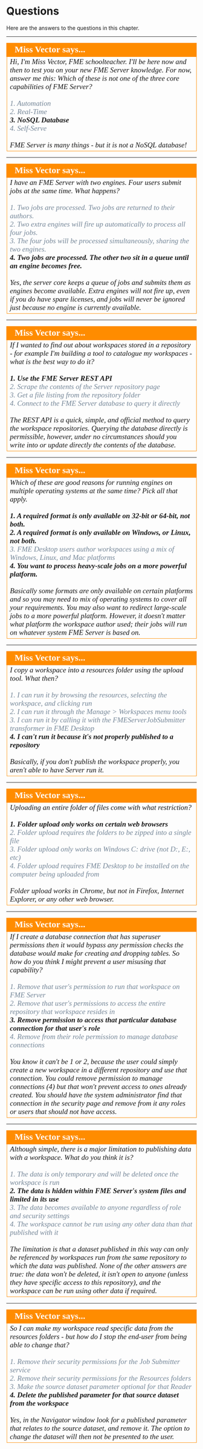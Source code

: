 # Questions #

Here are the answers to the questions in this chapter.


---

<!--Person X Says Section-->

<table style="border-spacing: 0px">
<tr>
<td style="vertical-align:middle;background-color:darkorange;border: 2px solid darkorange">
<i class="fa fa-quote-left fa-lg fa-pull-left fa-fw" style="color:white;padding-right: 12px;vertical-align:text-top"></i>
<span style="color:white;font-size:x-large;font-weight: bold;font-family:serif">Miss Vector says...</span>
</td>
</tr>

<tr>
<td style="border: 1px solid darkorange">
<span style="font-family:serif; font-style:italic; font-size:larger">
Hi, I'm Miss Vector, FME schoolteacher. I'll be here now and then to test you on your new FME Server knowledge. For now, answer me this: Which of these is not one of the three core capabilities of FME Server?
<br><br><span style="color:lightslategrey">1. Automation</span>
<br><span style="color:lightslategrey">2. Real-Time</span>
<br><span style="font-weight:bold">3. NoSQL Database</span>
<br><span style="color:lightslategrey">4. Self-Serve</span>
<br><br>FME Server is many things - but it is not a NoSQL database!</span>
</td>
</tr>
</table>

---

<!--Person X Says Section-->

<table style="border-spacing: 0px">
<tr>
<td style="vertical-align:middle;background-color:darkorange;border: 2px solid darkorange">
<i class="fa fa-quote-left fa-lg fa-pull-left fa-fw" style="color:white;padding-right: 12px;vertical-align:text-top"></i>
<span style="color:white;font-size:x-large;font-weight: bold;font-family:serif">Miss Vector says...</span>
</td>
</tr>

<tr>
<td style="border: 1px solid darkorange">
<span style="font-family:serif; font-style:italic; font-size:larger">
I have an FME Server with two engines. Four users submit jobs at the same time. What happens?
<br><br><span style="color:lightslategrey">1. Two jobs are processed. Two jobs are returned to their authors. </span>
<br><span style="color:lightslategrey">2. Two extra engines will fire up automatically to process all four jobs.</span>
<br><span style="color:lightslategrey">3. The four jobs will be processed simultaneously, sharing the two engines.</span>
<br><span style="font-weight:bold">4. Two jobs are processed. The other two sit in a queue until an engine becomes free.</span>
<br><br>Yes, the server core keeps a queue of jobs and submits them as engines become available. Extra engines will not fire up, even if you do have spare licenses, and jobs will never be ignored just because no engine is currently available.
</span>
</td>
</tr>
</table>
 
---

<!--Person X Says Section-->

<table style="border-spacing: 0px">
<tr>
<td style="vertical-align:middle;background-color:darkorange;border: 2px solid darkorange">
<i class="fa fa-quote-left fa-lg fa-pull-left fa-fw" style="color:white;padding-right: 12px;vertical-align:text-top"></i>
<span style="color:white;font-size:x-large;font-weight: bold;font-family:serif">Miss Vector says...</span>
</td>
</tr>

<tr>
<td style="border: 1px solid darkorange">
<span style="font-family:serif; font-style:italic; font-size:larger">
If I wanted to find out about workspaces stored in a repository - for example I'm building a tool to catalogue my workspaces - what is the best way to do it?
<br><br><span style="font-weight:bold">1. Use the FME Server REST API</span>
<br><span style="color:lightslategrey">2. Scrape the contents of the Server repository page</span>
<br><span style="color:lightslategrey">3. Get a file listing from the repository folder</span>
<br><span style="color:lightslategrey">4. Connect to the FME Server database to query it directly</span>
<br><br>The REST API is a quick, simple, and official method to query the workspace repositories. Querying the database directly is permissible, however, under no circumstances should you write into or update directly the contents of the database. 
</span>
</td>
</tr>
</table>

---

<!--Person X Says Section-->

<table style="border-spacing: 0px">
<tr>
<td style="vertical-align:middle;background-color:darkorange;border: 2px solid darkorange">
<i class="fa fa-quote-left fa-lg fa-pull-left fa-fw" style="color:white;padding-right: 12px;vertical-align:text-top"></i>
<span style="color:white;font-size:x-large;font-weight: bold;font-family:serif">Miss Vector says...</span>
</td>
</tr>

<tr>
<td style="border: 1px solid darkorange">
<span style="font-family:serif; font-style:italic; font-size:larger">
Which of these are good reasons for running engines on multiple operating systems at the same time? Pick all that apply.
<br><br><span style="font-weight:bold">1. A required format is only available on 32-bit or 64-bit, not both.</span>
<br><span style="font-weight:bold">2. A required format is only available on Windows, or Linux, not both.</span>
<br><span style="color:lightslategrey">3. FME Desktop users author workspaces using a mix of Windows, Linux, and Mac platforms</span>
<br><span style="font-weight:bold">4. You want to process heavy-scale jobs on a more powerful platform.</span>
<br><br>Basically some formats are only available on certain platforms and so you may need to mix of operating systems to cover all your requirements. You may also want to redirect large-scale jobs to a more powerful platform. However, it doesn't matter what platform the workspace author used; their jobs will run on whatever system FME Server is based on. 
</span>
</td>
</tr>
</table>

---

<!--Person X Says Section-->

<table style="border-spacing: 0px">
<tr>
<td style="vertical-align:middle;background-color:darkorange;border: 2px solid darkorange">
<i class="fa fa-quote-left fa-lg fa-pull-left fa-fw" style="color:white;padding-right: 12px;vertical-align:text-top"></i>
<span style="color:white;font-size:x-large;font-weight: bold;font-family:serif">Miss Vector says...</span>
</td>
</tr>

<tr>
<td style="border: 1px solid darkorange">
<span style="font-family:serif; font-style:italic; font-size:larger">
I copy a workspace into a resources folder using the upload tool. What then?
<br><br><span style="color:lightslategrey">1. I can run it by browsing the resources, selecting the workspace, and clicking run</span>
<br><span style="color:lightslategrey">2. I can run it through the Manage &gt; Workspaces menu tools</span>
<br><span style="color:lightslategrey">3. I can run it by calling it with the FMEServerJobSubmitter transformer in FME Desktop</span>
<br><span style="font-weight:bold">4. I can't run it because it's not properly published to a repository</span>
<br><br>Basically, if you don't publish the workspace properly, you aren't able to have Server run it. 
</span>
</td>
</tr>
</table>

---

<!--Person X Says Section-->

<table style="border-spacing: 0px">
<tr>
<td style="vertical-align:middle;background-color:darkorange;border: 2px solid darkorange">
<i class="fa fa-quote-left fa-lg fa-pull-left fa-fw" style="color:white;padding-right: 12px;vertical-align:text-top"></i>
<span style="color:white;font-size:x-large;font-weight: bold;font-family:serif">Miss Vector says...</span>
</td>
</tr>

<tr>
<td style="border: 1px solid darkorange">
<span style="font-family:serif; font-style:italic; font-size:larger">
Uploading an entire folder of files come with what restriction?
<br><br><span style="font-weight:bold">1. Folder upload only works on certain web browsers</span>
<br><span style="color:lightslategrey">2. Folder upload requires the folders to be zipped into a single file</span>
<br><span style="color:lightslategrey">3. Folder upload only works on Windows C: drive (not D:, E:, etc)</span>
<br><span style="color:lightslategrey">4. Folder upload requires FME Desktop to be installed on the computer being uploaded from</span>
<br><br>Folder upload works in Chrome, but not in Firefox, Internet Explorer, or any other web browser. 
</span>
</td>
</tr>
</table>

---

<!--Person X Says Section-->

<table style="border-spacing: 0px">
<tr>
<td style="vertical-align:middle;background-color:darkorange;border: 2px solid darkorange">
<i class="fa fa-quote-left fa-lg fa-pull-left fa-fw" style="color:white;padding-right: 12px;vertical-align:text-top"></i>
<span style="color:white;font-size:x-large;font-weight: bold;font-family:serif">Miss Vector says...</span>
</td>
</tr>

<tr>
<td style="border: 1px solid darkorange">
<span style="font-family:serif; font-style:italic; font-size:larger">
If I create a database connection that has superuser permissions then it would bypass any permission checks the database would make for creating and dropping tables. So how do you think I might prevent a user misusing that capability?
<br><br><span style="color:lightslategrey">1. Remove that user's permission to run that workspace on FME Server</span>
<br><span style="color:lightslategrey">2. Remove that user's permissions to access the entire repository that workspace resides in</span>
<br><span style="font-weight:bold">3. Remove permission to access that particular database connection for that user's role</span>
<br><span style="color:lightslategrey">4. Remove from their role permission to manage database connections</span>
<br><br>You know it can't be 1 or 2, because the user could simply create a new workspace in a different repository and use that connection. You could remove permission to manage connections (4) but that won't prevent access to ones already created. You should have the system administrator find that connection in the security page and remove from it any roles or users that should not have access.</span>
</td>
</tr>
</table>

---

<!--Person X Says Section-->

<table style="border-spacing: 0px">
<tr>
<td style="vertical-align:middle;background-color:darkorange;border: 2px solid darkorange">
<i class="fa fa-quote-left fa-lg fa-pull-left fa-fw" style="color:white;padding-right: 12px;vertical-align:text-top"></i>
<span style="color:white;font-size:x-large;font-weight: bold;font-family:serif">Miss Vector says...</span>
</td>
</tr>

<tr>
<td style="border: 1px solid darkorange">
<span style="font-family:serif; font-style:italic; font-size:larger">
Although simple, there is a major limitation to publishing data with a workspace. What do you think it is?
<br><br><span style="color:lightslategrey">1. The data is only temporary and will be deleted once the workspace is run</span>
<br><span style="font-weight:bold">2. The data is hidden within FME Server's system files and limited in its use</span>
<br><span style="color:lightslategrey">3. The data becomes available to anyone regardless of role and security settings</span>
<br><span style="color:lightslategrey">4. The workspace cannot be run using any other data than that published with it</span>
<br><br>The limitation is that a dataset published in this way can only be referenced by workspaces run from the same repository to which the data was published. None of the other answers are true: the data won't be deleted, it isn't open to anyone (unless they have specific access to this repository), and the workspace can be run using other data if required.
</td>
</tr>
</table>

---

<!--Person X Says Section-->

<table style="border-spacing: 0px">
<tr>
<td style="vertical-align:middle;background-color:darkorange;border: 2px solid darkorange">
<i class="fa fa-quote-left fa-lg fa-pull-left fa-fw" style="color:white;padding-right: 12px;vertical-align:text-top"></i>
<span style="color:white;font-size:x-large;font-weight: bold;font-family:serif">Miss Vector says...</span>
</td>
</tr>

<tr>
<td style="border: 1px solid darkorange">
<span style="font-family:serif; font-style:italic; font-size:larger">
So I can make my workspace read specific data from the resources folders - but how do I stop the end-user from being able to change that?
<br><br><span style="color:lightslategrey">1. Remove their security permissions for the Job Submitter service</span>
<br><span style="color:lightslategrey">2. Remove their security permissions for the Resources folders</span>
<br><span style="color:lightslategrey">3. Make the source dataset parameter optional for that Reader</span>
<br><span style="font-weight:bold">4. Delete the published parameter for that source dataset from the workspace</span>
<br><br>Yes, in the Navigator window look for a published parameter that relates to the source dataset, and remove it. The option to change the dataset will then not be presented to the user.</span>
</td>
</tr>
</table>







